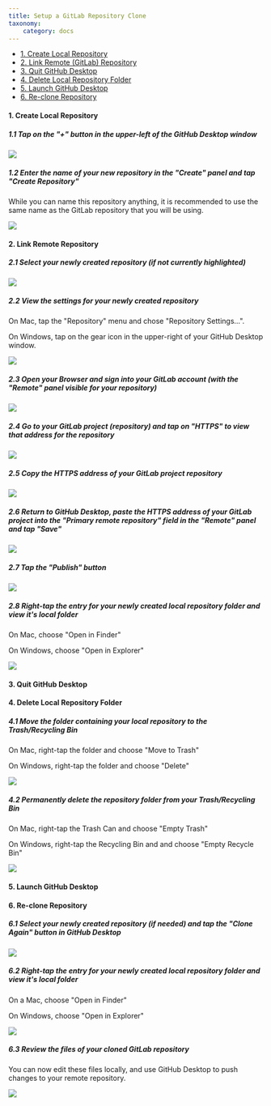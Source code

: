 ```yaml
---
title: Setup a GitLab Repository Clone
taxonomy:
    category: docs
---
```


* [1. Create Local Repository](#1-create-local-repository)
* [2. Link Remote (GitLab) Repository](#2-link-remote-repository)
* [3. Quit GitHub Desktop](#3-quit-github-desktop)
* [4. Delete Local Repository Folder](#4-delete-local-repository-folder)
* [5. Launch GitHub Desktop](#5-launch-github-desktop)
* [6. Re-clone Repository](#6-re-clone-repository)

#### 1. Create Local Repository

##### 1.1 Tap on the "+" button in the upper-left of the GitHub Desktop window

![](../../images/using-github-desktop-and-gitlab-with-grav-2/tap-on-the-----button-in-the-upper-left-of-the-github-desktop-window.png)

##### 1.2 Enter the name of your new repository in the "Create" panel and tap "Create Repository"

While you can name this repository anything, it is recommended to use the same name as the GitLab repository that you will be using.


![](../../images/using-github-desktop-and-gitlab-with-grav-2/enter-the-name-of-your-new-repository-in-the--create--panel-and-tap--create-repository-.png)

#### 2. Link Remote Repository

##### 2.1 Select your newly created repository (if not currently highlighted)

![](../../images/using-github-desktop-and-gitlab-with-grav-2/select-your-newly-created-repository--if-not-currently-highlighted-.png)

##### 2.2 View the settings for your newly created repository

On Mac, tap the "Repository" menu and chose "Repository Settings...".

On Windows, tap on the gear icon in the upper-right of your GitHub Desktop window.


![](../../images/using-github-desktop-and-gitlab-with-grav-2/view-the-settings-for-your-newly-created-repository.png)

##### 2.3 Open your Browser and sign into your GitLab account (with the "Remote" panel visible for your repository)



![](../../images/using-github-desktop-and-gitlab-with-grav-2/open-your-browser-and-sign-into-your-gitlab-account--with-the--remote--panel-visible-for-your-reposi.png)

##### 2.4 Go to your GitLab project (repository) and tap on "HTTPS" to view that address for the repository

![](../../images/using-github-desktop-and-gitlab-with-grav-2/go-to-your-gitlab-project--repository--and-tap-on--https--to-view-that-address-for-the-repository.png)

##### 2.5 Copy the HTTPS address of your GitLab project repository

![](../../images/using-github-desktop-and-gitlab-with-grav-2/copy-the-https-address-of-your-gitlab-project-repository.png)

##### 2.6 Return to GitHub Desktop, paste the HTTPS address of your GitLab project into the "Primary remote repository" field in the "Remote" panel and tap "Save"

![](../../images/using-github-desktop-and-gitlab-with-grav-2/return-to-github-desktop--paste-the-https-address-of-your-gitlab-project-into-the--primary-remote-re.png)

##### 2.7 Tap the "Publish" button

![](../../images/using-github-desktop-and-gitlab-with-grav-2/tap-the--publish--button.png)

##### 2.8 Right-tap the entry for your newly created local repository folder and view it's local folder

On Mac, choose "Open in Finder"

On Windows,  choose "Open in Explorer"


![](../../images/using-github-desktop-and-gitlab-with-grav-2/right-tap-the-entry-for-your-newly-created-local-repository-folder-and-view-it-s-local-folder.png)

#### 3. Quit GitHub Desktop



#### 4. Delete Local Repository Folder

##### 4.1 Move the folder containing your local repository to the Trash/Recycling Bin

On Mac, right-tap the folder and choose "Move to Trash"

On Windows, right-tap the folder and choose "Delete"


![](../../images/using-github-desktop-and-gitlab-with-grav-2/move-the-folder-containing-your-local-repository-to-the-trash-recycling-bin.png)

##### 4.2 Permanently delete the repository folder from your Trash/Recycling Bin

On Mac, right-tap the Trash Can and choose "Empty Trash"

On Windows, right-tap the Recycling Bin and and choose "Empty Recycle Bin"


![](../../images/using-github-desktop-and-gitlab-with-grav-2/permanently-delete-the-repository-folder-from-your-trash-recycling-bin.png)

#### 5. Launch GitHub Desktop

#### 6. Re-clone Repository

##### 6.1 Select your newly created repository (if needed) and tap the "Clone Again" button in GitHub Desktop

![](../../images/using-github-desktop-and-gitlab-with-grav-2/select-your-newly-created-repository--if-needed--and-tap-the--clone-again--button-in-github-desktop.png)

##### 6.2 Right-tap the entry for your newly created local repository folder and view it's local folder

On a Mac, choose "Open in Finder"

On Windows,  choose "Open in Explorer"


![](../../images/using-github-desktop-and-gitlab-with-grav-2/right-tap-the-entry-for-your-newly-created-local-repository-folder-and-view-it-s-local-folder-1.png)

##### 6.3 Review the files of your cloned GitLab repository

You can now edit these files locally, and use GitHub Desktop to push changes to your remote repository.


![](../../images/using-github-desktop-and-gitlab-with-grav-2/review-the-files-of-your-cloned-gitlab-repository.png)

